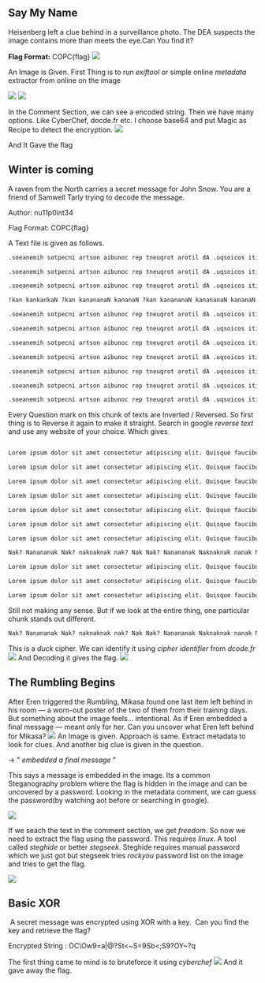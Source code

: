 ## Say My Name
Heisenberg left a clue behind in a surveillance photo. The DEA suspects the image contains more than meets the eye.Can You find it?


**Flag Format:** COPC{flag}
![](attachments/saymyname%201.jpg)

An Image is Given. First Thing is to run *exiftool* or simple online *metadata* extractor from online on the image

![](attachments/Pasted%20image%2020250615131719.png)
![](attachments/Pasted%20image%2020250619151129.png)

In the Comment Section, we can see a encoded string.
Then we have many options. Like CyberChef, docde.fr etc. I choose base64 and put Magic as Recipe to detect the encryption.
![](attachments/Pasted%20image%2020250615130726.png)

And It Gave the flag

## Winter is coming
A raven from the North carries a secret message for John Snow. You are a friend of Samwell Tarly trying to decode the message.

Author: nu11p0int34

Flag Format: COPC{flag}

A Text file is given as follows.

```txt
.soeanemih sotpecni artson aibunoc rep tneuqrot arotil dA .uqsoicos iticat tnetpa ssalc lev repmes tirerdneh tU .ereusop cnun regetni ainical adauselam lsin assam silucaI .satsege mudnebib sutem cen sucal allignirf sumaviv ranivluP .ropmet anru maid des naenea ue oel supmeT .sillavnoc siud sullet muiterp im susruc di nI .tarecalp mes euqsetnellep eativ neipas xe subicuaf euqsiuQ .tile gnicsipida rutetcesnoc tema tis rolod muspi meroL

.soeanemih sotpecni artson aibunoc rep tneuqrot arotil dA .uqsoicos iticat tnetpa ssalc lev repmes tirerdneh tU .ereusop cnun regetni ainical adauselam lsin assam silucaI .satsege mudnebib sutem cen sucal allignirf sumaviv ranivluP .ropmet anru maid des naenea ue oel supmeT .sillavnoc siud sullet muiterp im susruc di nI .tarecalp mes euqsetnellep eativ neipas xe subicuaf euqsiuQ .tile gnicsipida rutetcesnoc tema tis rolod muspi meroL

.soeanemih sotpecni artson aibunoc rep tneuqrot arotil dA .uqsoicos iticat tnetpa ssalc lev repmes tirerdneh tU .ereusop cnun regetni ainical adauselam lsin assam silucaI .satsege mudnebib sutem cen sucal allignirf sumaviv ranivluP .ropmet anru maid des naenea ue oel supmeT .sillavnoc siud sullet muiterp im susruc di nI .tarecalp mes euqsetnellep eativ neipas xe subicuaf euqsiuQ .tile gnicsipida rutetcesnoc tema tis rolod muspi meroL

!kan kankankaN ?kan kanananaN kananaN ?kan kanananaN kanananaN kananaN ?kaN !kan ?kaN kanananaN kanananaN !kan ?kaN kanananaN kanananaN kananaN ?kan kankankan ?kan .kaN ?kaN kankankaN kanananaN kananaN ?kan kaN kanananaN .kan ?kaN kankankan ?kan kanananaN kanananaN .kaN ?kaN kankankaN kanananaN kanan kankankaN kanananaN ?kaN kaN ?kan kankankan ?kaN kanananaN ?kaN

.soeanemih sotpecni artson aibunoc rep tneuqrot arotil dA .uqsoicos iticat tnetpa ssalc lev repmes tirerdneh tU .ereusop cnun regetni ainical adauselam lsin assam silucaI .satsege mudnebib sutem cen sucal allignirf sumaviv ranivluP .ropmet anru maid des naenea ue oel supmeT .sillavnoc siud sullet muiterp im susruc di nI .tarecalp mes euqsetnellep eativ neipas xe subicuaf euqsiuQ .tile gnicsipida rutetcesnoc tema tis rolod muspi meroL

.soeanemih sotpecni artson aibunoc rep tneuqrot arotil dA .uqsoicos iticat tnetpa ssalc lev repmes tirerdneh tU .ereusop cnun regetni ainical adauselam lsin assam silucaI .satsege mudnebib sutem cen sucal allignirf sumaviv ranivluP .ropmet anru maid des naenea ue oel supmeT .sillavnoc siud sullet muiterp im susruc di nI .tarecalp mes euqsetnellep eativ neipas xe subicuaf euqsiuQ .tile gnicsipida rutetcesnoc tema tis rolod muspi meroL

.soeanemih sotpecni artson aibunoc rep tneuqrot arotil dA .uqsoicos iticat tnetpa ssalc lev repmes tirerdneh tU .ereusop cnun regetni ainical adauselam lsin assam silucaI .satsege mudnebib sutem cen sucal allignirf sumaviv ranivluP .ropmet anru maid des naenea ue oel supmeT .sillavnoc siud sullet muiterp im susruc di nI .tarecalp mes euqsetnellep eativ neipas xe subicuaf euqsiuQ .tile gnicsipida rutetcesnoc tema tis rolod muspi meroL

.soeanemih sotpecni artson aibunoc rep tneuqrot arotil dA .uqsoicos iticat tnetpa ssalc lev repmes tirerdneh tU .ereusop cnun regetni ainical adauselam lsin assam silucaI .satsege mudnebib sutem cen sucal allignirf sumaviv ranivluP .ropmet anru maid des naenea ue oel supmeT .sillavnoc siud sullet muiterp im susruc di nI .tarecalp mes euqsetnellep eativ neipas xe subicuaf euqsiuQ .tile gnicsipida rutetcesnoc tema tis rolod muspi meroL

.soeanemih sotpecni artson aibunoc rep tneuqrot arotil dA .uqsoicos iticat tnetpa ssalc lev repmes tirerdneh tU .ereusop cnun regetni ainical adauselam lsin assam silucaI .satsege mudnebib sutem cen sucal allignirf sumaviv ranivluP .ropmet anru maid des naenea ue oel supmeT .sillavnoc siud sullet muiterp im susruc di nI .tarecalp mes euqsetnellep eativ neipas xe subicuaf euqsiuQ .tile gnicsipida rutetcesnoc tema tis rolod muspi meroL

.soeanemih sotpecni artson aibunoc rep tneuqrot arotil dA .uqsoicos iticat tnetpa ssalc lev repmes tirerdneh tU .ereusop cnun regetni ainical adauselam lsin assam silucaI .satsege mudnebib sutem cen sucal allignirf sumaviv ranivluP .ropmet anru maid des naenea ue oel supmeT .sillavnoc siud sullet muiterp im susruc di nI .tarecalp mes euqsetnellep eativ neipas xe subicuaf euqsiuQ .tile gnicsipida rutetcesnoc tema tis rolod muspi meroL

.soeanemih sotpecni artson aibunoc rep tneuqrot arotil dA .uqsoicos iticat tnetpa ssalc lev repmes tirerdneh tU .ereusop cnun regetni ainical adauselam lsin assam silucaI .satsege mudnebib sutem cen sucal allignirf sumaviv ranivluP .ropmet anru maid des naenea ue oel supmeT .sillavnoc siud sullet muiterp im susruc di nI .tarecalp mes euqsetnellep eativ neipas xe subicuaf euqsiuQ .tile gnicsipida rutetcesnoc tema tis rolod muspi meroL

```

Every Question mark on this chunk of texts are Inverted / Reversed. So first thing is to Reverse it again to make it straight.
Search in google *reverse text* and use any website of your choice. Which gives
```txt

Lorem ipsum dolor sit amet consectetur adipiscing elit. Quisque faucibus ex sapien vitae pellentesque sem placerat. In id cursus mi pretium tellus duis convallis. Tempus leo eu aenean sed diam urna tempor. Pulvinar vivamus fringilla lacus nec metus bibendum egestas. Iaculis massa nisl malesuada lacinia integer nunc posuere. Ut hendrerit semper vel class aptent taciti sociosqu. Ad litora torquent per conubia nostra inceptos himenaeos.

Lorem ipsum dolor sit amet consectetur adipiscing elit. Quisque faucibus ex sapien vitae pellentesque sem placerat. In id cursus mi pretium tellus duis convallis. Tempus leo eu aenean sed diam urna tempor. Pulvinar vivamus fringilla lacus nec metus bibendum egestas. Iaculis massa nisl malesuada lacinia integer nunc posuere. Ut hendrerit semper vel class aptent taciti sociosqu. Ad litora torquent per conubia nostra inceptos himenaeos.

Lorem ipsum dolor sit amet consectetur adipiscing elit. Quisque faucibus ex sapien vitae pellentesque sem placerat. In id cursus mi pretium tellus duis convallis. Tempus leo eu aenean sed diam urna tempor. Pulvinar vivamus fringilla lacus nec metus bibendum egestas. Iaculis massa nisl malesuada lacinia integer nunc posuere. Ut hendrerit semper vel class aptent taciti sociosqu. Ad litora torquent per conubia nostra inceptos himenaeos.

Lorem ipsum dolor sit amet consectetur adipiscing elit. Quisque faucibus ex sapien vitae pellentesque sem placerat. In id cursus mi pretium tellus duis convallis. Tempus leo eu aenean sed diam urna tempor. Pulvinar vivamus fringilla lacus nec metus bibendum egestas. Iaculis massa nisl malesuada lacinia integer nunc posuere. Ut hendrerit semper vel class aptent taciti sociosqu. Ad litora torquent per conubia nostra inceptos himenaeos.

Lorem ipsum dolor sit amet consectetur adipiscing elit. Quisque faucibus ex sapien vitae pellentesque sem placerat. In id cursus mi pretium tellus duis convallis. Tempus leo eu aenean sed diam urna tempor. Pulvinar vivamus fringilla lacus nec metus bibendum egestas. Iaculis massa nisl malesuada lacinia integer nunc posuere. Ut hendrerit semper vel class aptent taciti sociosqu. Ad litora torquent per conubia nostra inceptos himenaeos.

Lorem ipsum dolor sit amet consectetur adipiscing elit. Quisque faucibus ex sapien vitae pellentesque sem placerat. In id cursus mi pretium tellus duis convallis. Tempus leo eu aenean sed diam urna tempor. Pulvinar vivamus fringilla lacus nec metus bibendum egestas. Iaculis massa nisl malesuada lacinia integer nunc posuere. Ut hendrerit semper vel class aptent taciti sociosqu. Ad litora torquent per conubia nostra inceptos himenaeos.

Lorem ipsum dolor sit amet consectetur adipiscing elit. Quisque faucibus ex sapien vitae pellentesque sem placerat. In id cursus mi pretium tellus duis convallis. Tempus leo eu aenean sed diam urna tempor. Pulvinar vivamus fringilla lacus nec metus bibendum egestas. Iaculis massa nisl malesuada lacinia integer nunc posuere. Ut hendrerit semper vel class aptent taciti sociosqu. Ad litora torquent per conubia nostra inceptos himenaeos.

Nak? Nanananak Nak? naknaknak nak? Nak Nak? Nanananak Naknaknak nanak Nanananak Naknaknak Nak? Nak. Nanananak Nanananak nak? naknaknak Nak? nak. Nanananak Nak nak? Nananak Nanananak Naknaknak Nak? Nak. nak? naknaknak nak? Nananak Nanananak Nanananak Nak? nak! Nanananak Nanananak Nak? nak! Nak? Nananak Nanananak Nanananak nak? Nananak Nanananak nak? Naknaknak nak!

Lorem ipsum dolor sit amet consectetur adipiscing elit. Quisque faucibus ex sapien vitae pellentesque sem placerat. In id cursus mi pretium tellus duis convallis. Tempus leo eu aenean sed diam urna tempor. Pulvinar vivamus fringilla lacus nec metus bibendum egestas. Iaculis massa nisl malesuada lacinia integer nunc posuere. Ut hendrerit semper vel class aptent taciti sociosqu. Ad litora torquent per conubia nostra inceptos himenaeos.

Lorem ipsum dolor sit amet consectetur adipiscing elit. Quisque faucibus ex sapien vitae pellentesque sem placerat. In id cursus mi pretium tellus duis convallis. Tempus leo eu aenean sed diam urna tempor. Pulvinar vivamus fringilla lacus nec metus bibendum egestas. Iaculis massa nisl malesuada lacinia integer nunc posuere. Ut hendrerit semper vel class aptent taciti sociosqu. Ad litora torquent per conubia nostra inceptos himenaeos.

Lorem ipsum dolor sit amet consectetur adipiscing elit. Quisque faucibus ex sapien vitae pellentesque sem placerat. In id cursus mi pretium tellus duis convallis. Tempus leo eu aenean sed diam urna tempor. Pulvinar vivamus fringilla lacus nec metus bibendum egestas. Iaculis massa nisl malesuada lacinia integer nunc posuere. Ut hendrerit semper vel class aptent taciti sociosqu. Ad litora torquent per conubia nostra inceptos himenaeos.
```

Still not making any sense. But if we look at the entire thing, one particular chunk stands out different.

```txt
Nak? Nanananak Nak? naknaknak nak? Nak Nak? Nanananak Naknaknak nanak Nanananak Naknaknak Nak? Nak. Nanananak Nanananak nak? naknaknak Nak? nak. Nanananak Nak nak? Nananak Nanananak Naknaknak Nak? Nak. nak? naknaknak nak? Nananak Nanananak Nanananak Nak? nak! Nanananak Nanananak Nak? nak! Nak? Nananak Nanananak Nanananak nak? Nananak Nanananak nak? Naknaknak nak!
```

This is a *duck* cipher. We can identify it using *cipher identifier* from *dcode.fr*
![](attachments/Pasted%20image%2020250615134615.png)
And Decoding it gives the flag.
![](attachments/Pasted%20image%2020250615134711.png)

## The Rumbling Begins
After Eren triggered the Rumbling, Mikasa found one last item left behind in his room — a worn-out poster of the two of them from their training days. But something about the image feels… intentional. As if Eren embedded a final message — meant only for her.
Can you uncover what Eren left behind for Mikasa?
![](attachments/aot.jpg)
An Image is given. Approach is same. Extract metadata to look for clues. And another big clue is given in the question. 

-> "  *embedded a final message* "

This says a message is embedded in the image. Its a common Steganography problem where the flag is hidden in the image and can be uncovered by a password. Looking in the metadata comment, we can guess the password(by watching aot before or searching in google). 

![](attachments/Pasted%20image%2020250619152405.png)

If we seach the text in the comment section, we get *freedom*. So now we need to extract the flag using the password.
This requires *linux*. A tool called *steghide* or better *stegseek*. 
Steghide requires manual password which we just got but stegseek tries *rockyou* password list on the image and tries to get the flag.

![](attachments/Pasted%20image%2020250619152831.png)

## Basic XOR
 A secret message was encrypted using XOR with a key. 
Can you find the key and retrieve the flag?

Encrypted String : OC\Ow9=a|@?St<~S=9Sb<;S9?OY~?q

The first thing came to mind is to bruteforce it using *cyberchef*
![](attachments/Pasted%20image%2020250619153936.png)
And it gave away the flag.

